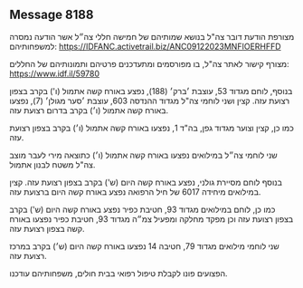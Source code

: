 ## Message 8188

מצורפת הודעת דובר צה"ל בנושא שמותיהם של חמישה חללי צה״ל אשר הודעה נמסרה למשפחותיהם: https://IDFANC.activetrail.biz/ANC09122023MNFIOERHFFD

מצורף קישור לאתר צה"ל, בו מפורסמים ומתעדכנים פרטיהם ותמונותיהם של החללים: https://www.idf.il/59780

בנוסף, לוחם מגדוד 53, עוצבת ׳ברק׳ (188), נפצע באורח קשה אתמול (ו') בקרב בצפון רצועת עזה. קצין ושני לוחמי צה"ל מגדוד ההנדסה 603, עוצבת ׳סער מגולן׳ (7), נפצעו באורח קשה אתמול (ו׳) בקרב בדרום רצועת עזה. 

כמו כן, קצין וצוער מגדוד גפן, בה"ד 1, נפצעו באורח קשה אתמול (ו׳) בקרב בצפון רצועת עזה.

שני לוחמי צה״ל במילואים נפצעו באורח קשה אתמול (ו׳) כתוצאה מירי לעבר מוצב צה"ל משטח לבנון אתמול.

בנוסף לוחם מסיירת גולני, נפצע באורח קשה היום (ש') בקרב בצפון רצועת עזה. קצין במילואים מיחידה 6017 של חיל הרפואה נפצע באורח קשה היום ברצועת עזה.

כמו כן, לוחם במילואים מגדוד 93, חטיבת כפיר נפצע באורח קשה היום (ש') בקרב בצפון רצועת עזה וכן מפקד מחלקה ומפעיל צמ״ה מגדוד 93, חטיבת כפיר נפצעו באורח קשה בצפון רצועת עזה.

שני לוחמי מילואים מגדוד 79, חטיבה 14 נפצעו באורח קשה היום (ש׳) בקרב במרכז רצועת עזה.


הפצועים פונו לקבלת טיפול רפואי בבית חולים, משפחותיהם עודכנו.

